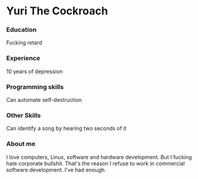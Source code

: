 # Yuri The Cockroach
### Education

Fucking retard

### Experience

10 years of depression

### Programming skills

Can automate self-destruction

### Other Skills

Can identify a song by hearing two seconds of it

### About me

I love computers, Linux, software and hardware development. But I fucking hate corporate bullshit. That's the reason I refuse to work in commercial software development. I've had enough.
